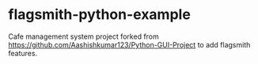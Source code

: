 # flagsmith-python-example

Cafe management system project forked from https://github.com/Aashishkumar123/Python-GUI-Project to add flagsmith features.